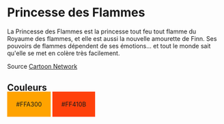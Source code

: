 # Princesse des Flammes

La Princesse des Flammes est la princesse tout feu tout flamme du Royaume des
flammes, et elle est aussi la nouvelle amourette de Finn. Ses pouvoirs de
flammes dépendent de ses émotions… et tout le monde sait qu'elle se met en
colère très facilement.

Source [Cartoon Network](https://en.wikipedia.org/wiki/Cartoon_Network)

## Couleurs
 
<span style="background-color:#FFA300; padding:1.5em">#FFA300</span>
<span style="background-color:#FF410B; padding:1.5em">#FF410B</span>
